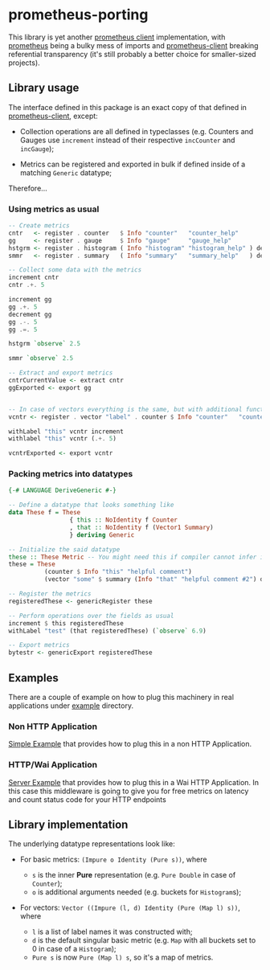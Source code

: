 # prometheus-porting

This library is yet another [prometheus client](https://prometheus.io/docs/instrumenting/writing_clientlibs)
implementation, with [prometheus](https://hackage.haskell.org/package/prometheus) being a bulky
mess of imports and [prometheus-client](https://hackage.haskell.org/package/prometheus) breaking
referential transparency (it's still probably a better choice for smaller-sized projects).



## Library usage

The interface defined in this package is an exact copy of that defined in
[prometheus-client](https://hackage.haskell.org/package/prometheus), except:

- Collection operations are all defined in typeclasses
    (e.g. Counters and Gauges use `increment` instead of their respective `incCounter` and `incGauge`);

- Metrics can be registered and exported in bulk if defined inside of a matching `Generic` datatype;

Therefore...

### Using metrics as usual

```haskell
-- Create metrics
cntr   <- register . counter   $ Info "counter"   "counter_help"
gg     <- register . gauge     $ Info "gauge"     "gauge_help"
hstgrm <- register . histogram ( Info "histogram" "histogram_help" ) def
smmr   <- register . summary   ( Info "summary"   "summary_help"   ) def

-- Collect some data with the metrics
increment cntr
cntr .+. 5

increment gg
gg .+. 5
decrement gg
gg .-. 5
gg .=. 5

hstgrm `observe` 2.5

smmr `observe` 2.5

-- Extract and export metrics
cntrCurrentValue <- extract cntr
ggExported <- export gg


-- In case of vectors everything is the same, but with additional functions
vcntr <- register . vector "label" . counter $ Info "counter"   "counter_help"

withLabel "this" vcntr increment
withlabel "this" vcntr (.+. 5)

vcntrExported <- export vcntr
```


### Packing metrics into datatypes

```haskell
{-# LANGUAGE DeriveGeneric #-}

-- Define a datatype that looks something like
data These f = These
                 { this :: NoIdentity f Counter
                 , that :: NoIdentity f (Vector1 Summary)
                 } deriving Generic

-- Initialize the said datatype
these :: These Metric -- You might need this if compiler cannot infer it
these = These
          (counter $ Info "this" "helpful comment")
          (vector "some" $ summary (Info "that" "helpful comment #2") def)

-- Register the metrics
registeredThese <- genericRegister these

-- Perform operations over the fields as usual
increment $ this registeredThese
withLabel "test" (that registeredThese) (`observe` 6.9)

-- Export metrics
bytestr <- genericExport registeredThese
```

## Examples

There are a couple of example on how to plug this machinery in real applications under [example](./example) directory.


### Non HTTP Application
[Simple Example](./example/simple/Main.hs) that provides how to plug this in a non HTTP Application.

### HTTP/Wai Application
[Server Example](./example/server/Main.hs) that provides how to plug this in a Wai HTTP Application. In this case this middleware is going to give you for free metrics on latency and count status code for your HTTP endpoints


## Library implementation

The underlying datatype representations look like:

- For basic metrics: `(Impure o Identity (Pure s))`, where
  - `s` is the inner __Pure__ representation (e.g. `Pure Double` in case of `Counter`);
  - `o` is additional arguments needed (e.g. buckets for `Histogram`s);

- For vectors: `Vector ((Impure (l, d) Identity (Pure (Map l) s))`, where
  - `l` is a list of label names it was constructed with;
  - `d` is the default singular basic metric (e.g. `Map` with all buckets set to 0 in case of a `Histogram`);
  - `Pure s` is now `Pure (Map l) s`, so it's a map of metrics.



